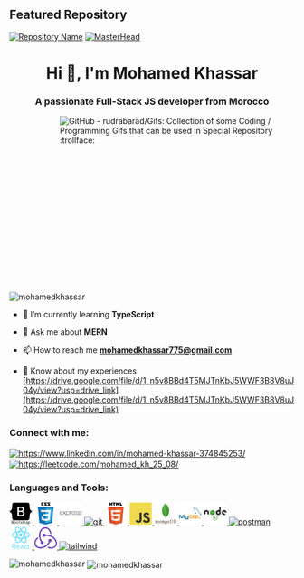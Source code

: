 ## Featured Repository

[![Repository Name](https://img.shields.io/badge/Repository-Name-brightgreen)](https://github.com/MohamedKhassar/Mohamed-Khassar)
[![MasterHead](https://media.licdn.com/dms/image/D4D16AQFuYn0MuTWEew/profile-displaybackgroundimage-shrink_350_1400/0/1701386129770?e=1707955200&v=beta&t=RxTYK8t7ipZOVjVGPsLjhYhWAICQxBVfCAcl8WAI_Us)](https://github.com/MohamedKhassar)
<h1 align="center">Hi 👋, I'm Mohamed Khassar</h1>
<h3 align="center">A passionate Full-Stack JS developer from Morocco</h3>
<img align="right" width:"400" src="https://camo.githubusercontent.com/a4c584bce1c41271485d28f92aaf9f581b3c88b68ca723b6edfd58b4ba988c2b/68747470733a2f2f63646e2e6472696262626c652e636f6d2f75736572732f313138373833362f73637265656e73686f74732f363533393432392f70726f6772616d65722e676966" jsaction="VQAsE" class="sFlh5c pT0Scc iPVvYb" style="max-width: 800px; height: 311px; margin: 0px; width: 415px;" alt="GitHub - rudrabarad/Gifs: Collection of some Coding / Programming Gifs that  can be used in Special Repository :trollface:" jsname="kn3ccd">
<p align="left"> <img src="https://komarev.com/ghpvc/?username=mohamedkhassar&label=Profile%20views&color=0e75b6&style=flat" alt="mohamedkhassar" /> </p>

- 🌱 I’m currently learning **TypeScript**

- 💬 Ask me about **MERN**

- 📫 How to reach me **mohamedkhassar775@gmail.com**

- 📄 Know about my experiences [https://drive.google.com/file/d/1_n5v8BBd4T5MJTnKbJ5WWF3B8V8uJ04y/view?usp=drive_link](https://drive.google.com/file/d/1_n5v8BBd4T5MJTnKbJ5WWF3B8V8uJ04y/view?usp=drive_link)

<h3 align="left">Connect with me:</h3>
<p align="left">
<a href="https://linkedin.com/in/https://www.linkedin.com/in/mohamed-khassar-374845253/" target="blank"><img align="center" src="https://raw.githubusercontent.com/rahuldkjain/github-profile-readme-generator/master/src/images/icons/Social/linked-in-alt.svg" alt="https://www.linkedin.com/in/mohamed-khassar-374845253/" height="30" width="40" /></a>
<a href="https://www.leetcode.com/https://leetcode.com/mohamed_kh_25_08/" target="blank"><img align="center" src="https://raw.githubusercontent.com/rahuldkjain/github-profile-readme-generator/master/src/images/icons/Social/leet-code.svg" alt="https://leetcode.com/mohamed_kh_25_08/" height="30" width="40" /></a>
</p>

<h3 align="left">Languages and Tools:</h3>
<p align="left"> <a href="https://getbootstrap.com" target="_blank" rel="noreferrer"> <img src="https://raw.githubusercontent.com/devicons/devicon/master/icons/bootstrap/bootstrap-plain-wordmark.svg" alt="bootstrap" width="40" height="40"/> </a> <a href="https://www.w3schools.com/css/" target="_blank" rel="noreferrer"> <img src="https://raw.githubusercontent.com/devicons/devicon/master/icons/css3/css3-original-wordmark.svg" alt="css3" width="40" height="40"/> </a> <a href="https://expressjs.com" target="_blank" rel="noreferrer"> <img src="https://raw.githubusercontent.com/devicons/devicon/master/icons/express/express-original-wordmark.svg" alt="express" width="40" height="40"/> </a> <a href="https://git-scm.com/" target="_blank" rel="noreferrer"> <img src="https://www.vectorlogo.zone/logos/git-scm/git-scm-icon.svg" alt="git" width="40" height="40"/> </a> <a href="https://www.w3.org/html/" target="_blank" rel="noreferrer"> <img src="https://raw.githubusercontent.com/devicons/devicon/master/icons/html5/html5-original-wordmark.svg" alt="html5" width="40" height="40"/> </a> <a href="https://developer.mozilla.org/en-US/docs/Web/JavaScript" target="_blank" rel="noreferrer"> <img src="https://raw.githubusercontent.com/devicons/devicon/master/icons/javascript/javascript-original.svg" alt="javascript" width="40" height="40"/> </a> <a href="https://www.mongodb.com/" target="_blank" rel="noreferrer"> <img src="https://raw.githubusercontent.com/devicons/devicon/master/icons/mongodb/mongodb-original-wordmark.svg" alt="mongodb" width="40" height="40"/> </a> <a href="https://www.mysql.com/" target="_blank" rel="noreferrer"> <img src="https://raw.githubusercontent.com/devicons/devicon/master/icons/mysql/mysql-original-wordmark.svg" alt="mysql" width="40" height="40"/> </a> <a href="https://nodejs.org" target="_blank" rel="noreferrer"> <img src="https://raw.githubusercontent.com/devicons/devicon/master/icons/nodejs/nodejs-original-wordmark.svg" alt="nodejs" width="40" height="40"/> </a> <a href="https://postman.com" target="_blank" rel="noreferrer"> <img src="https://www.vectorlogo.zone/logos/getpostman/getpostman-icon.svg" alt="postman" width="40" height="40"/> </a> <a href="https://reactjs.org/" target="_blank" rel="noreferrer"> <img src="https://raw.githubusercontent.com/devicons/devicon/master/icons/react/react-original-wordmark.svg" alt="react" width="40" height="40"/> </a> <a href="https://redux.js.org" target="_blank" rel="noreferrer"> <img src="https://raw.githubusercontent.com/devicons/devicon/master/icons/redux/redux-original.svg" alt="redux" width="40" height="40"/> </a> <a href="https://tailwindcss.com/" target="_blank" rel="noreferrer"> <img src="https://www.vectorlogo.zone/logos/tailwindcss/tailwindcss-icon.svg" alt="tailwind" width="40" height="40"/> </a> </p>


<p><img align="left" src="https://github-readme-stats.vercel.app/api/top-langs?username=mohamedkhassar&show_icons=true&locale=en&layout=compact" alt="mohamedkhassar" /></p>

<p>&nbsp;<img align="center" src="https://github-readme-stats.vercel.app/api?username=mohamedkhassar&show_icons=true&locale=en" alt="mohamedkhassar" /></p>

